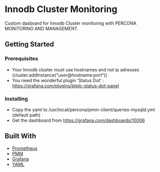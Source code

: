 # Innodb Cluster Monitoring

Custom dasboard for Innodb Cluster monitoring with PERCONA MONITORING AND MANAGEMENT.

## Getting Started

### Prerequisites

* Your Innodb cluster must use hostnames and not ip adresses (cluster.addInstance("user@hostname:port"))
* You need the wonderful plugin 'Status Dot' : https://grafana.com/plugins/btplc-status-dot-panel

### Installing

* Copy the yaml to /usr/local/percona/pmm-client/queries-mysqld.yml (default path)
* Get the dashboard from https://grafana.com/dashboards/10006


## Built With

* [Prometheus](https://prometheus.io/)
* [PMM](https://www.percona.com/software/database-tools/percona-monitoring-and-management)
* [Grafana](https://grafana.com/)
* [YAML](https://yaml.org/)
